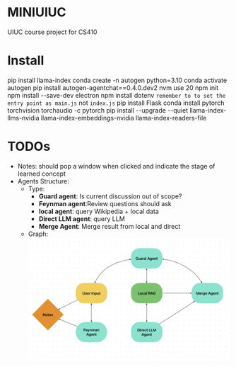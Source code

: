 # MINIUIUC

UIUC course project for CS410

# Install

pip install llama-index
conda create -n autogen python=3.10
conda activate autogen
pip install autogen-agentchat==0.4.0.dev2
nvm use 20
npm init
npm install --save-dev electron
npm install dotenv
`remember to to set the entry point as main.js` not `index.js`
pip install Flask
conda install pytorch torchvision torchaudio -c pytorch
pip install --upgrade --quiet llama-index-llms-nvidia llama-index-embeddings-nvidia llama-index-readers-file

# TODOs

- Notes: should pop a window when clicked and indicate the stage of learned concept
- Agents Structure:
  - Type:
    - **Guard agent**: Is current discussion out of scope?
    - **Feynman agent**:Review questions should ask
    - **local agent**: query Wikipedia + local data
    - **Direct LLM agent**: query LLM
    - **Merge Agent**: Merge result from local and direct
  - Graph:
    ![Graph](/images/structure.png "Our Company Logo")

